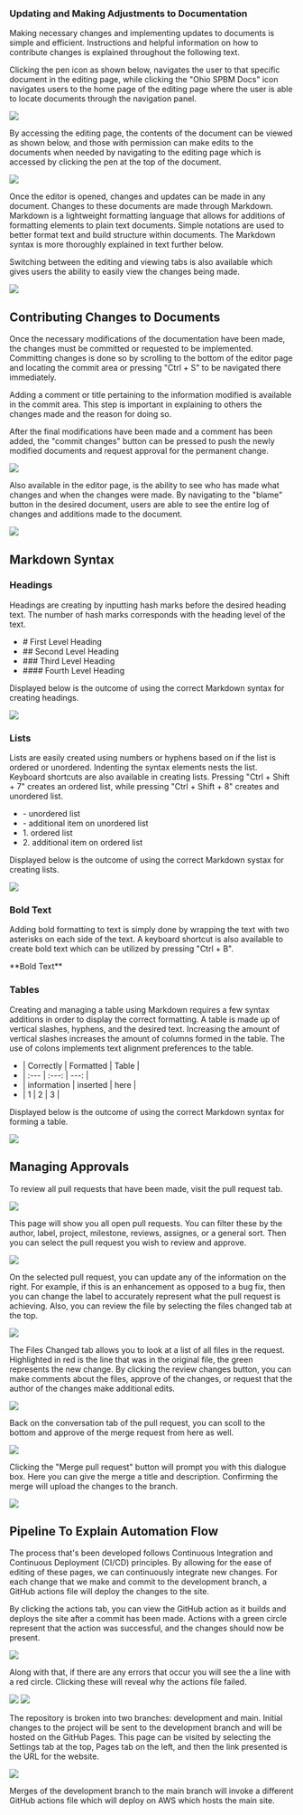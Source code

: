 ### Updating and Making Adjustments to Documentation

Making necessary changes and implementing updates to documents is simple and efficient. Instructions and helpful information on how to contribute changes is explained throughout the following text.

Clicking the pen icon as shown below, navigates the user to that specific document in the editing page, while clicking the "Ohio SPBM Docs" icon navigates users to the home page of the editing page where the user is able to locate documents through the navigation panel. 

![](img/updating_documents1.png)

By accessing the editing page, the contents of the document can be viewed as shown below, and those with permission can make edits to the documents when needed by navigating to the editing page which is accessed by clicking the pen at the top of the document.

![](img/edits.png)

Once the editor is opened, changes and updates can be made in any document. Changes to these documents are made through Markdown. Markdown is a lightweight formatting language that allows for additions of formatting elements to plain text documents. Simple notations are used to better format text and build structure within documents. The Markdown syntax is more thoroughly explained in text further below.

Switching between the editing and viewing tabs is also available which gives  users the ability to easily view the changes being made.

![](img/edit_preview.png)

## Contributing Changes to Documents

Once the necessary modifications of the documentation have been made, the changes must be committed or requested to be implemented. Committing changes is done so by scrolling to the bottom of the editor page and locating the commit area or pressing "Ctrl + S" to be navigated there immediately.

Adding a comment or title pertaining to the information modified is available in the commit area. This step is important in explaining to others the changes made and the reason for doing so. 

After the final modifications have been made and a comment has been added, the "commit changes" button can be pressed to push the newly modified documents and request approval for the permanent change. 

![](img/commit.PNG)

Also available in the editor page, is the ability to see who has made what changes and when the changes were made. By navigating to the "blame" button in the desired document, users are able to see the entire log of changes and additions made to the document. 

![](img/blame.png)

## Markdown Syntax

### Headings 

Headings are creating by inputting hash marks before the desired heading text. The number of hash marks corresponds with the heading level of the text.

 - \# First Level Heading
 - \#\# Second Level Heading
 - \#\#\# Third Level Heading
 - \#\#\#\# Fourth Level Heading 

Displayed below is the outcome of using the correct Markdown syntax for creating headings.

![](img/Headings1.PNG)

### Lists

Lists are easily created using numbers or hyphens based on if the list is ordered or unordered. Indenting the syntax elements nests the list. Keyboard shortcuts are also available in creating lists. Pressing "Ctrl + Shift + 7" creates an ordered list, while pressing "Ctrl + Shift + 8" creates and unordered list.

- \- unordered list
- \- additional item on unordered list
- 1\. ordered list
- 2\. additional item on ordered list  

Displayed below is the outcome of using the correct Markdown systax for creating lists.

![](img/lists.PNG)

### Bold Text

Adding bold formatting to text is simply done by wrapping the text with two asterisks on each side of the text. A keyboard shortcut is also available to create bold text which can be utilized by pressing "Ctrl + B".

\*\*Bold Text**

### Tables

Creating and managing a table using Markdown requires a few syntax additions in order to display the correct formatting. A table is made up of vertical slashes, hyphens, and the desired text. Increasing the amount of vertical slashes increases the amount of columns formed in the table. The use of colons implements text alignment preferences to the table.

- | Correctly | Formatted | Table |
- | :--- | :---: | ---: |
- | information | inserted | here |
- | 1 | 2 | 3 |

Displayed below is the outcome of using the correct Markdown syntax for forming a table.

![](img/table.PNG)

## Managing Approvals 

To review all pull requests that have been made, visit the pull request tab.

![](img/reviewPullRequest.PNG)

This page will show you all open pull requests. You can filter these by the author, label, project, milestone, reviews, assignes, or a general sort. Then you can select the pull request you wish to review and approve.

![](img/reviewPullRequest2.PNG)

On the selected pull request, you can update any of the information on the right. For example, if this is an enhancement as opposed to a bug fix, then you can change the label to accurately represent what the pull request is achieving. Also, you can review the file by selecting the files changed tab at the top.

![](img/reviewPullRequest3.PNG)

The Files Changed tab allows you to look at a list of all files in the request. Highlighted in red is the line that was in the original file, the green represents the new change. By clicking the review changes button, you can make comments about the files, approve of the changes, or request that the author of the changes make additional edits.  

![](img/filesChanged.PNG)

Back on the conversation tab of the pull request, you can scoll to the bottom and approve of the merge request from here as well.

![](img/pullRequestFinal.PNG)

Clicking the "Merge pull request" button will prompt you with this dialogue box. Here you can give the merge a title and description. Confirming the merge will upload the changes to the branch.

![](img/mergeRequest.PNG)

## Pipeline To Explain Automation Flow

The process that's been developed follows Continuous Integration and Continuous Deployment (CI/CD) principles. By allowing for the ease of editing of these pages, we can continuously integrate new changes. For each change that we make and commit to the development branch, a GitHub actions file will deploy the changes to the site.

By clicking the actions tab, you can view the GitHub action as it builds and deploys the site after a commit has been made. Actions with a green circle represent that the action was successful, and the changes should now be present.

![](img/gitHubActions.png)

Along with that, if there are any errors that occur you will see the a line with a red circle. Clicking these will reveal why the actions file failed.

![](img/CDerror.png)
![](img/errorDeploy.png)

The repository is broken into two branches: development and main. Initial changes to the project will be sent to the development branch and will be hosted on the GitHub Pages. This page can be visited by selecting the Settings tab at the top, Pages tab on the left, and then the link presented is the URL for the website.

![](img/GitHubPages.png)

Merges of the development branch to the main branch will invoke a different GitHub actions file which will deploy on AWS which hosts the main site.